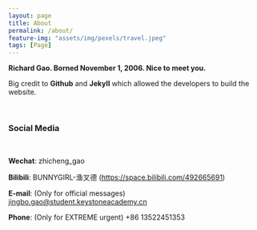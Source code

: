 ```yaml
---
layout: page
title: About
permalink: /about/
feature-img: "assets/img/pexels/travel.jpeg"
tags: [Page]
---
```


**Richard Gao. Borned November 1, 2006. Nice to meet you.**

Big credit to **Github** and **JekyII** which allowed the developers to build the website.

<br>

### **Social Media**

<br>

**Wechat**: zhicheng_gao

**Bilibili**: BUNNYGIRL-渔叉德 (https://space.bilibili.com/492665691)

**E-mail**: (Only for official messages) jingbo.gao@student.keystoneacademy.cn

**Phone**: (Only for EXTREME urgent) +86 13522451353